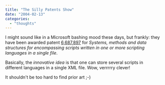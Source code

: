 ```yaml
---
title: "The Silly Patents Show"
date: "2004-02-13"
categories: 
  - "thoughts"
---
```


I might sound like in a Microsoft bashing mood these days, but frankly: they have been awarded patent [6,687,897](http://patft.uspto.gov/netacgi/nph-Parser?Sect1=PTO2&Sect2=HITOFF&u=/netahtml/search-adv.htm&r=9&p=1&f=G&l=50&d=ptxt&S1=Microsoft.ASNM.&OS=AN/Microsoft&RS=AN/Microsoft) for _Systems, methods and data structures for encompassing scripts written in one or more scripting languages in a single file_.

Basically, the _innovative idea_ is that one can store several scripts in different languages in a single XML file. Wow, verrrrry clever!

It shouldn't be too hard to find prior art ;-)
